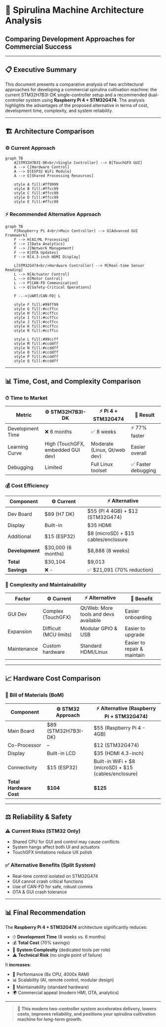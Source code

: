 # 🌿 Spirulina Machine Architecture Analysis

## Comparing Development Approaches for Commercial Success

---

## 📋 Executive Summary

This document presents a comparative analysis of two architectural approaches for developing a commercial spirulina cultivation machine: the current STM32H7B3I-DK single-controller setup and a recommended dual-controller system using **Raspberry Pi 4 + STM32G474**. The analysis highlights the advantages of the proposed alternative in terms of cost, development time, complexity, and system reliability.

---

## 🏗️ Architecture Comparison

### ⚙️ Current Approach

```mermaid
graph TB
    A[STM32H7B3I-DK<br/>Single Controller] --> B[TouchGFX GUI]
    A --> C[Hardware Control]
    A --> D[ESP32 WiFi Module]
    A --> E[Shared Processing Resources]

    style A fill:#ff9999
    style B fill:#ffcc99
    style C fill:#ffcc99
    style D fill:#ffcc99
    style E fill:#ffcc99
```

### ⚡ Recommended Alternative Approach

```mermaid
graph TB
    F[Raspberry Pi 4<br/>Main Controller] --> G[Advanced GUI Framework]
    F --> H[AI/ML Processing]
    F --> I[Data Analytics]
    F --> J[Network Management]
    F --> K[OTA Updates]
    F --> R[4.3-inch HDMI Display]

    L[STM32G474<br/>Hardware Controller] --> M[Real-time Sensor Reading]
    L --> N[Actuator Control]
    L --> O[Motor Control]
    L --> P[CAN-FD Communication]
    L --> Q[Safety-Critical Operations]

    F -.->|UART/CAN-FD| L

    style F fill:#99ff99
    style G fill:#ccffcc
    style H fill:#ccffcc
    style I fill:#ccffcc
    style J fill:#ccffcc
    style K fill:#ccffcc
    style R fill:#ccffcc

    style L fill:#99ccff
    style M fill:#ccddff
    style N fill:#ccddff
    style O fill:#ccddff
    style P fill:#ccddff
    style Q fill:#ccddff
```

---

## 📊 Time, Cost, and Complexity Comparison

### ⏱ Time to Market

| Metric           | ⚙️ STM32H7B3I-DK                  | ⚡ Pi 4 + STM32G474           | 🌟 Result          |
| ---------------- | --------------------------------- | ---------------------------- | ------------------ |
| Development Time | ❌ 6 months                        | ✅ 8 weeks                    | ⚡ 77% faster       |
| Learning Curve   | High (TouchGFX, embedded GUI dev) | Moderate (Linux, Qt/web dev) | Easier overall     |
| Debugging        | Limited                           | Full Linux toolset           | ✅ Faster debugging |

### 💰 Cost Efficiency

| Component       | ⚙️ Current          | ⚡ Alternative                         |
| --------------- | ------------------- | ------------------------------------- |
| Dev Board       | \$89 (H7 DK)        | \$55 (Pi 4 4GB) + \$12 (STM32G474)    |
| Display         | Built-in            | \$35 HDMI                             |
| Additional      | \$15 (ESP32)        | \$8 (microSD) + \$15 cables/enclosure |
| **Development** | \$30,000 (6 months) | \$8,888 (8 weeks)                     |
| **Total**       | \$30,104            | \$9,013                               |
| **Savings**     | ❌ -                 | ✅ \$21,091 (70% reduction)            |

### 🔧 Complexity and Maintainability

| Factor      | ⚙️ Current             | ⚡ Alternative                         | 🔄 Benefit                  |
| ----------- | ---------------------- | ------------------------------------- | --------------------------- |
| GUI Dev     | Complex (TouchGFX)     | Qt/Web: More tools and devs available | Easier onboarding           |
| Expansion   | Difficult (MCU limits) | Modular GPIO & USB                    | Easier to upgrade           |
| Maintenance | Custom hardware        | Standard HDMI/Linux                   | Easier to repair & maintain |

---

## 📈 Hardware Cost Comparison

### 🌟 Bill of Materials (BoM)

| Component               | ⚙️ STM32 Approach    | ⚡ Alternative (Raspberry Pi + STM32G474)                |
| ----------------------- | -------------------- | ------------------------------------------------------- |
| Main Board              | \$89 (STM32H7B3I-DK) | \$55 (Raspberry Pi 4 - 4GB)                             |
| Co-Processor            | –                    | \$12 (STM32G474)                                        |
| Display                 | Built-in LCD         | \$35 (HDMI 4.3-inch)                                    |
| Connectivity            | \$15 (ESP32)         | Built-in WiFi + \$8 (microSD) + \$15 (cables/enclosure) |
| **Total Hardware Cost** | **\$104**            | **\$125**                                               |

---

## ⚖️ Reliability & Safety

### ⚠ Current Risks (STM32 Only)

* Shared CPU for GUI and control may cause conflicts
* System hangs affect both UI and actuators
* TouchGFX limitations reduce UX polish

### ✅ Alternative Benefits (Split System)

* Real-time control isolated on STM32G474
* GUI cannot crash critical functions
* Use of CAN-FD for safe, robust comms
* OTA & GUI crash tolerance

---

## 📊 Final Recommendation

The **Raspberry Pi 4 + STM32G474** architecture significantly reduces:

* ⏱ **Development Time** (8 weeks vs. 6 months)
* 💰 **Total Cost** (70% savings)
* 🔧 **System Complexity** (dedicated tools per role)
* ⚠ **Technical Risk** (no single point of failure)

It **increases**:

* 🚀 Performance (8x CPU, 4000x RAM)
* 📊 Scalability (AI, remote control, modular design)
* 🔨 Maintainability (standard hardware)
* 🌍 Commercial appeal (modern HMI, OTA, analytics)

---

> 🌟 **This modern two-controller system accelerates delivery, lowers costs, improves reliability, and positions your spirulina cultivation machine for long-term growth.**

